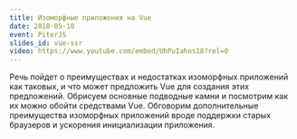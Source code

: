 ```yaml
---
title: Изоморфные приложения на Vue
date: 2018-05-10
event: PiterJS
slides_id: vue-ssr
video: https://www.youtube.com/embed/UhPuIahns18?rel=0
---
```


Речь пойдет о преимуществах и недостатках изоморфных приложений как таковых,
и что может предложить Vue для создания этих предложений.
Обрисуем основные подводные камни и посмотрим как их можно обойти средствами Vue.
Обговорим дополнительные преимущества изоморфных приложений вроде поддержки старых браузеров и ускорения
инициализации приложения.
